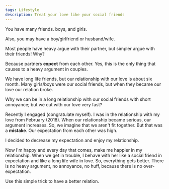 ```yaml
---
tags: Lifestyle
description: Treat your love like your social friends
---
```


You have many friends. boys, and girls.

Also, you may have a boy/girlfriend or husband/wife.

Most people have heavy argue with their partner, but simpler argue with their friends! Why?

Because partners **expect** from each other. Yes, this is the only thing that causes to a heavy argument in couples.

We have long life friends, but our relationship with our love is about six month.
Many girls/boys were our social friends, but when they became our love our relation broke.

Why we can be in a long relationship with our social friends with short annoyance; but we cut with our love very fast?

Recently I engaged (congratulate myself).
I was in the relationship with my love from February (2018).
When our relationship became serious, our argument increases.
So, we imagine that we aren't fit together.
But that was a **mistake**.
Our expectation from each other was high.

I decided to decrease my expectation and enjoy my relationship.

Now I'm happy and every day that comes, make me happier in my relationship.
When we get in trouble, I behave with her like a social friend in expectation and like a long life wife in love. So, everything gets better.
There is no heavy argument, no annoyance, no huff, because there is no over-expectation.

Use this simple trick to have a better relation.
